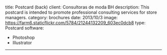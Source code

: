 title: Postcard (back)
client: Consultoras de moda BH
description: This postcard is intended to promote professional consulting services for store managers.
category: brochures
date: 2013/10/3
image: https://farm6.staticflickr.com/5784/21244132209_603ec0dcb8
type: Postcard
software:
- Photoshop
- Illustrator
---
